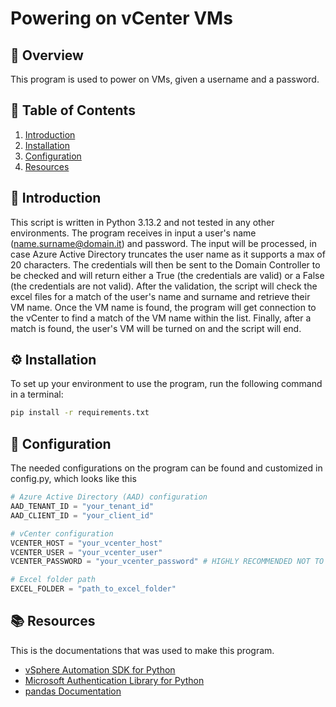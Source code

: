 # Powering on vCenter VMs

## 📌 Overview
This program is used to power on VMs, given a username and a password.

## 📖 Table of Contents
1. [Introduction](#introduction)
2. [Installation](#installation)
3. [Configuration](#configuration)
4. [Resources](#resources)

## 📝 Introduction
This script is written in Python 3.13.2 and not tested in any other environments.
The program receives in input a user's name (name.surname@domain.it) and password.
The input will be processed, in case Azure Active Directory truncates the user name as it supports a max of 20 characters.
The credentials will then be sent to the Domain Controller to be checked and will return either a True (the credentials are valid) or a False (the credentials are not valid).
After the validation, the script will check the excel files for a match of the user's name and surname and retrieve their VM name.
Once the VM name is found, the program will get connection to the vCenter to find a match of the VM name within the list.
Finally, after a match is found, the user's VM will be turned on and the script will end.

## ⚙️ Installation
To set up your environment to use the program, run the following command in a terminal:

```sh
pip install -r requirements.txt
```

## 🔧 Configuration
The needed configurations on the program can be found and customized in config.py, which looks like this

```py
# Azure Active Directory (AAD) configuration
AAD_TENANT_ID = "your_tenant_id"
AAD_CLIENT_ID = "your_client_id"

# vCenter configuration
VCENTER_HOST = "your_vcenter_host"
VCENTER_USER = "your_vcenter_user"
VCENTER_PASSWORD = "your_vcenter_password" # HIGHLY RECOMMENDED NOT TO USE

# Excel folder path
EXCEL_FOLDER = "path_to_excel_folder"
```

## 📚 Resources
This is the documentations that was used to make this program.

- [vSphere Automation SDK for Python](https://vmware.github.io/vsphere-automation-sdk-python/vsphere/8.0.3.0/)
- [Microsoft Authentication Library for Python](https://msal-python.readthedocs.io/en/latest/)
- [pandas Documentation](https://pandas.pydata.org/docs/)